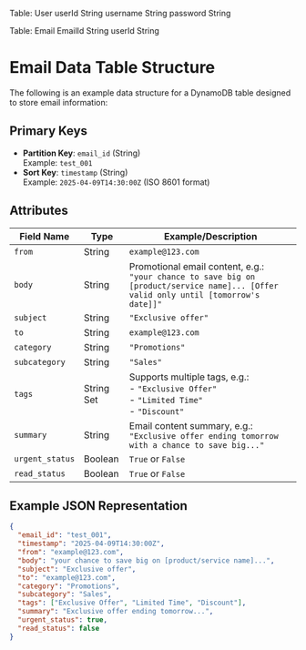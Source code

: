 Table: User
userId String
username String
password String


Table: Email
EmailId String
userId String
# Email Data Table Structure

The following is an example data structure for a DynamoDB table designed to store email information:

## Primary Keys
- **Partition Key**: `email_id` (String)  
  Example: `test_001`
- **Sort Key**: `timestamp` (String)  
  Example: `2025-04-09T14:30:00Z` (ISO 8601 format)

## Attributes
| Field Name | Type | Example/Description |
|------------|------|---------------------|
| `from` | String | `example@123.com` |
| `body` | String | Promotional email content, e.g.:<br>`"your chance to save big on [product/service name]... [Offer valid only until [tomorrow's date]]"` |
| `subject` | String | `"Exclusive offer"` |
| `to` | String | `example@123.com` |
| `category` | String | `"Promotions"` |
| `subcategory` | String | `"Sales"` |
| `tags` | String Set | Supports multiple tags, e.g.:<br>- `"Exclusive Offer"`<br>- `"Limited Time"`<br>- `"Discount"` |
| `summary` | String | Email content summary, e.g.:<br>`"Exclusive offer ending tomorrow with a chance to save big..."` |
| `urgent_status` | Boolean | `True` or `False` |
| `read_status` | Boolean | `True` or `False` |

## Example JSON Representation
```json
{
  "email_id": "test_001",
  "timestamp": "2025-04-09T14:30:00Z",
  "from": "example@123.com",
  "body": "your chance to save big on [product/service name]...",
  "subject": "Exclusive offer",
  "to": "example@123.com",
  "category": "Promotions",
  "subcategory": "Sales",
  "tags": ["Exclusive Offer", "Limited Time", "Discount"],
  "summary": "Exclusive offer ending tomorrow...",
  "urgent_status": true,
  "read_status": false
}
